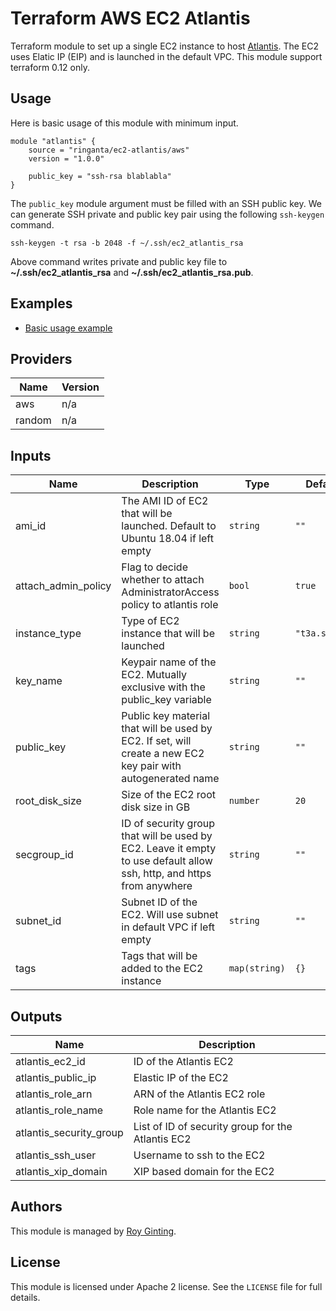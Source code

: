 # Terraform AWS EC2 Atlantis

Terraform module to set up a single EC2 instance to host [Atlantis](https://www.runatlantis.io/).
The EC2 uses Elatic IP (EIP) and is launched in the default VPC.
This module support terraform 0.12 only.

## Usage

Here is basic usage of this module with minimum input.

```hcl
module "atlantis" {
    source = "ringanta/ec2-atlantis/aws"
    version = "1.0.0"

    public_key = "ssh-rsa blablabla"
}
```

The `public_key` module argument must be filled with an SSH public key.
We can generate SSH private and public key pair using the following `ssh-keygen` command.

```shell
ssh-keygen -t rsa -b 2048 -f ~/.ssh/ec2_atlantis_rsa
```

Above command writes private and public key file to **~/.ssh/ec2_atlantis_rsa** and **~/.ssh/ec2_atlantis_rsa.pub**.

## Examples

- [Basic usage example](./examples/basic/)

## Providers

| Name | Version |
|------|---------|
| aws | n/a |
| random | n/a |

## Inputs

| Name | Description | Type | Default | Required |
|------|-------------|------|---------|:--------:|
| ami\_id | The AMI ID of EC2 that will be launched. Default to Ubuntu 18.04 if left empty | `string` | `""` | no |
| attach\_admin\_policy | Flag to decide whether to attach AdministratorAccess policy to atlantis role | `bool` | `true` | no |
| instance\_type | Type of EC2 instance that will be launched | `string` | `"t3a.small"` | no |
| key\_name | Keypair name of the EC2. Mutually exclusive with the public\_key variable | `string` | `""` | no |
| public\_key | Public key material that will be used by EC2. If set, will create a new EC2 key pair with autogenerated name | `string` | `""` | no |
| root\_disk\_size | Size of the EC2 root disk size in GB | `number` | `20` | no |
| secgroup\_id | ID of security group that will be used by EC2. Leave it empty to use default allow ssh, http, and https from anywhere | `string` | `""` | no |
| subnet\_id | Subnet ID of the EC2. Will use subnet in default VPC if left empty | `string` | `""` | no |
| tags | Tags that will be added to the EC2 instance | `map(string)` | `{}` | no |

## Outputs

| Name | Description |
|------|-------------|
| atlantis\_ec2\_id | ID of the Atlantis EC2 |
| atlantis\_public\_ip | Elastic IP of the EC2 |
| atlantis\_role\_arn | ARN of the Atlantis EC2 role |
| atlantis\_role\_name | Role name for the Atlantis EC2 |
| atlantis\_security\_group | List of ID of security group for the Atlantis EC2 |
| atlantis\_ssh\_user | Username to ssh to the EC2 |
| atlantis\_xip\_domain | XIP based domain for the EC2 |

## Authors

This module is managed by [Roy Ginting](https://github.com/ringanta/).

## License

This module is licensed under Apache 2 license. See the `LICENSE` file for full details.
